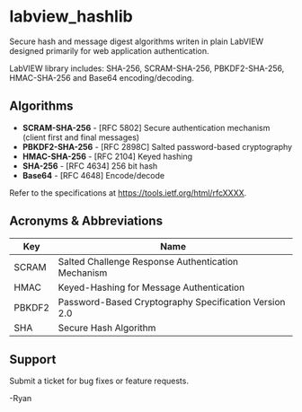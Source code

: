# labview_hashlib
Secure hash and message digest algorithms writen in plain LabVIEW designed primarily for web application authentication.

LabVIEW library includes: SHA-256, SCRAM-SHA-256, PBKDF2-SHA-256, HMAC-SHA-256 and Base64 encoding/decoding.

## Algorithms
- **SCRAM-SHA-256** - [RFC 5802] Secure authentication mechanism (client first and final messages)
- **PBKDF2-SHA-256** - [RFC 2898C] Salted password-based cryptography
- **HMAC-SHA-256** - [RFC 2104] Keyed hashing
- **SHA-256** - [RFC 4634] 256 bit hash
- **Base64** - [RFC 4648] Encode/decode

Refer to the specifications at https://tools.ietf.org/html/rfcXXXX.

## Acronyms & Abbreviations
| Key | Name |
| --- | --- |
| SCRAM | Salted Challenge Response Authentication Mechanism |
| HMAC | Keyed-Hashing for Message Authentication |
| PBKDF2 | Password-Based Cryptography Specification Version 2.0 |
| SHA | Secure Hash Algorithm |

## Support
Submit a ticket for bug fixes or feature requests.

-Ryan
